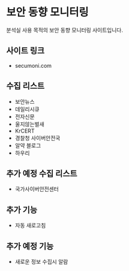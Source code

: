 # 보안 동향 모니터링
분석실 사용 목적의 보안 동향 모니터링 사이트입니다.

## 사이트 링크
* secumoni.com

## 수집 리스트
* 보안뉴스
* 데일리시큐
* 전자신문 
* 울지않는벌새
* KrCERT
* 경찰청 사이버안전국
* 알약 블로그
* 하우리

## 추가 예정 수집 리스트
* 국가사이버안전센터

## 추가 기능
* 자동 새로고침

## 추가 예정 기능
* 새로운 정보 수집시 알람
